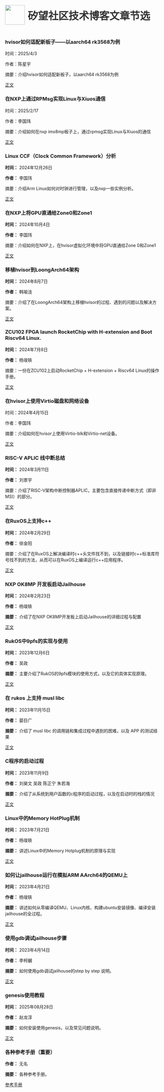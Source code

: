 <div style="display: flex; align-items: center; justify-content: flex-start; font-size: 24px; font-weight: bold; color: #333; padding-bottom: 20px;">
    <img src="https://www.syswonder.org/_media/logo.svg" width="64" height="64" style="margin-right: 10px;">
    <div style="display: flex; align-items: center; font-size: 25pt;">矽望社区技术博客文章节选</div>
</div>

### hvisor如何适配新板子——以aarch64 rk3568为例

时间：2025/4/3

作者：陈星宇

摘要：介绍hvisor如何适配新板子，以aarch64 rk3568为例

[正文](2025/20250403_How_to_Adapt_Hvisor_to_a_New_Board--A_Case_Study_of_AArch64_RK3568.md)

### 在NXP上通过RPMsg实现Linux与Xiuos通信

时间：2025/2/17

作者：李国玮

摘要：介绍如何在nxp imx8mp板子上，通过rpmsg实现Linux与Xiuos的通信

[正文](2025/20250217_RPMSG_on_NXP.md)

### Linux CCF（Clock Common Framework）分析

**时间：** 2024年12月26日

**作者：** 李国玮

摘要：介绍Arm Linux如何对时钟进行管理，以及nxp一些实例分析。

[正文](2024/20241226_linux_ccf.md)

### 在NXP上将GPU直通给Zone0和Zone1

**时间：** 2024年10月4日

**作者：** 李国玮

摘要：介绍如何在NXP上，在hvisor虚拟化环境中将GPU直通给Zone 0和Zone1

[正文](2024/20241004_GPU_ON_NXP.md)

### 移植hvisor到LoongArch64架构

**时间：** 2024年8月7日

**作者：** 韩喻泷

摘要：介绍了在LoongArch64架构上移植hvisor的过程、遇到的问题以及解决方案。

[正文](2024/20240807_hvisor_loongarch64_port.md)

### ZCU102 FPGA launch RocketChip with H-extension and Boot Riscv64 Linux.

**时间：** 2024年7月8日

**作者：** 杨竣轶

摘要：一份在ZCU102上启动RocketChip + H-extension + Riscv64 Linux的操作手册。

[正文](2024/20240706_FPGA_Supported_Rocketchip.md)

### 在hvisor上使用Virtio磁盘和网络设备

时间：2024年4月15日

作者：李国玮

摘要：介绍如何在hvisor上使用Virtio-blk和Virtio-net设备。

[正文](2024/20240415_Virtio_devices_tutorial.md)

### RISC-V APLIC 线中断总结

**时间：** 2024年3月11日

**作者：** 刘景宇

摘要：介绍了RISC-V架构中断控制器APLIC，主要包含直接传递中断方式（即非MSI）的部分。

[正文](2024/20240311_APLIC.md)

### 在RuxOS上支持c++

**时间：** 2024年2月29日

**作者：** 徐金阳

摘要：介绍了在RuxOS上解决编译时c++头文件找不到，以及链接时c++标准库符号找不到的方法，从而可以在RuxOS上编译运行c++应用程序。

[正文](2024/20240229_Support_c++_on_RuxOS.md)

### NXP OK8MP 开发板启动Jailhouse

**时间：** 2024年2月23日

**作者：** 杨竣轶

**摘要：** 介绍了在NXP OK8MP开发板上启动Jailhouse的详细过程与配置

[正文](2023/20240223_NXP_Boot_Jailhouse_Tutorial.md)

### RukOS中9pfs的实现与使用

**时间：** 2023年12月6日

**作者：** 吴政

**摘要：** 主要介绍了RukOS的9pfs模块的使用方式，以及它的具体实现原理。

[正文](2023/20231113_how-9pfs-is-integrated-to-rukos.md)

### 在 rukos 上支持 musl libc

**时间：** 2023年11月15日

**作者：** 晏巨广

**摘要：** 介绍了 musl libc 的调用链和集成过程中遇到的困难，以及 APP 的测试结果

[正文](2023/20231115_MUSL_on_Rukos.md)

### C程序的启动过程

**时间：** 2023年11月9日

**作者：** 刘昊文 吴政 陈正宁 朱若海

**摘要：** 介绍了从系统到用户函数的c程序的启动过程，以及在启动时的栈的情况

[正文](2023/20231109_cstart.md)

### Linux中的Memory HotPlug机制

**时间：** 2023年7月21日

**作者：** 杨竣轶

**摘要：** 讲述Linux中的Memory Hotplug机制的原理与实现

[正文](2023/20230721_Linux_Memory_Hotplug.md)

### 如何让jailhouse运行在模拟ARM AArch64的QEMU上

**时间：** 2023年4月21日

**作者：** 杨竣轶

**摘要：** 讲述如何从零编译QEMU、Linux内核、构建ubuntu安装镜像、编译安装jailhouse的全过程。

[正文](2023/20230421_ARM64-QEMU-jailhouse.md)

### 使用gdb调试jailhouse步骤

**时间：** 2023年4月14日

**作者：** 李柯樾

**摘要：** 如何使用gdb调试jailhouse的step by step 说明。

[正文](2023/20230414_gdb_debug_jailhouse.md)

### genesis使用教程

**时间：** 2025年08月28日

**作者：** 赵龙淳

**摘要：** 如何安装使用genesis，以及常见问题说明。

[正文](./2025/20250828_genesis_tutorial.md)

### 各种参考手册（重要）

<i class="fa-solid fa-star"></i><i class="fa-solid fa-star"></i><i class="fa-solid fa-star"></i><i class="fa-solid fa-star"></i><i class="fa-solid fa-star"></i>

**作者：** 无名

**摘要：** 各种参考手册。

[参考手册](2023/20230915_references.md)
